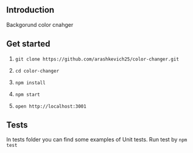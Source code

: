 
## Introduction

Backgorund color cnahger

## Get started

1. `git clone https://github.com/arashkevich25/color-changer.git`

3. `cd color-changer`

3. `npm install`

4. `npm start`

5. `open http://localhost:3001`

## Tests

In tests folder you can find some examples of Unit tests.
Run test by `npm test`
